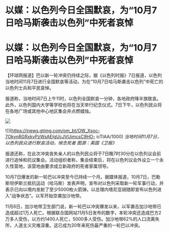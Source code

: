 # 以媒：以色列今日全国默哀，为“10月7日哈马斯袭击以色列”中死者哀悼

# 以媒：以色列今日全国默哀，为“10月7日哈马斯袭击以色列”中死者哀悼

【环球网报道】巴以新一轮冲突仍持续之际，据《以色列时报》7日报道，以色列当地时间11月7日进行全国默哀等活动，为在“10月7日哈马斯袭击以色列”中死亡的以色列士兵和平民哀悼。

报道称，当地时间7日上午11时，以色列全国默哀一分钟，各地政府降半旗致哀。此外，以色列国内大学等学校也将在当天举行纪念仪式。7日下午，以色列民众将在各地广场或其他中心地区集会并点燃蜡烛。

![](https://inews.gtimg.com/om_bt/OjQaRsmxWlhp1-8WdAQpW7GUDNQvB_hsOA3inaFa_IOKcAA/1000)

![](https://inews.gtimg.com/om_bt/OW_Xsoc-7OkynRGRxkvPzWsAEIgUcJVUimcsC9HO-
icTIAA/1000) _当地时间11月7日，以色列民众进行默哀活动，悼念死者 图源：英国《卫报》_

报道还称，在此次冲突丧失亲人的以色列民众将于7日晚7时30分在以色列议会前进行追悼和抗议集会。活动组织者称，集会结束后，将在以色列议会外设立一个永久性营地，该营地由要求成立新政府的死者家属领导。

10月7日爆发的新一轮巴以冲突至今已持续一个月。据媒体报道，10月7日，巴勒斯坦伊斯兰抵抗运动（哈马斯）发表声明，宣布对以色列采取新一轮军事行动，并表示已向以境内发射了至少5000枚火箭弹。以总理内塔尼亚胡随即宣布以色列进入“战争状态”。以军开始空袭加沙地带。

11月6日，加沙地带卫生部门说，新一轮巴以冲突爆发以来，以军袭击加沙地带已造成超过1万人死亡。根据联合国网站11月5日发布的数字，本轮冲突还造成巴方2万多人受伤，以方约1400人死亡，5000多人受伤。加沙地带62%的人口流离失所，人道主义灾难深重。这已成为20年来死伤最严重的一轮巴以冲突。

